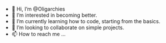 - 👋 Hi, I’m @Oligarchies
- 👀 I’m interested in becoming better.
- 🌱 I’m currently learning how to code, starting from the basics.
- 💞️ I’m looking to collaborate on simple projects.
- 📫 How to reach me ...

<!---
Oligarchies/Oligarchies is a ✨ special ✨ repository because its `README.md` (this file) appears on your GitHub profile.
You can click the Preview link to take a look at your changes.
--->
